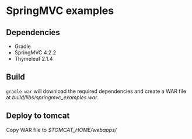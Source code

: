 # SpringMVC examples

## Dependencies

* Gradle
* SpringMVC 4.2.2
* Thymeleaf 2.1.4

## Build 

`gradle war` will download the required dependencies and create a WAR file at *build/libs/springmvc_examples.war*.

## Deploy to tomcat

Copy WAR file to *$TOMCAT_HOME/webapps/*
